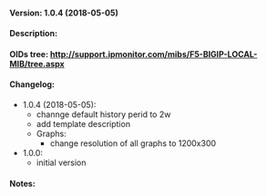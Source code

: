#### Version: 1.0.4 (2018-05-05)

#### Description:

#### OIDs tree: http://support.ipmonitor.com/mibs/F5-BIGIP-LOCAL-MIB/tree.aspx

#### Changelog:
- 1.0.4 (2018-05-05):
  - channge default history perid to 2w
  - add template description
  - Graphs:
    - change resolution of all graphs to 1200x300
- 1.0.0:
  - initial version

#### Notes:
